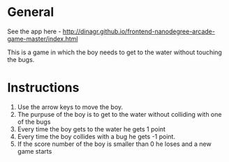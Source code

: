 # General

See the app here - http://dinagr.github.io/frontend-nanodegree-arcade-game-master/index.html </br>

This is a game in which the boy needs to get to the water without touching the bugs. <br />

# Instructions 

1. Use the arrow keys to move the boy.
2. The purpuse of the boy is to get to the water without colliding with one of the bugs
3. Every time the boy gets to the water he gets 1 point
4. Every time the boy collides with a bug he gets -1 point.
5. If the score number of the boy is smaller than 0 he loses and a new game starts  




